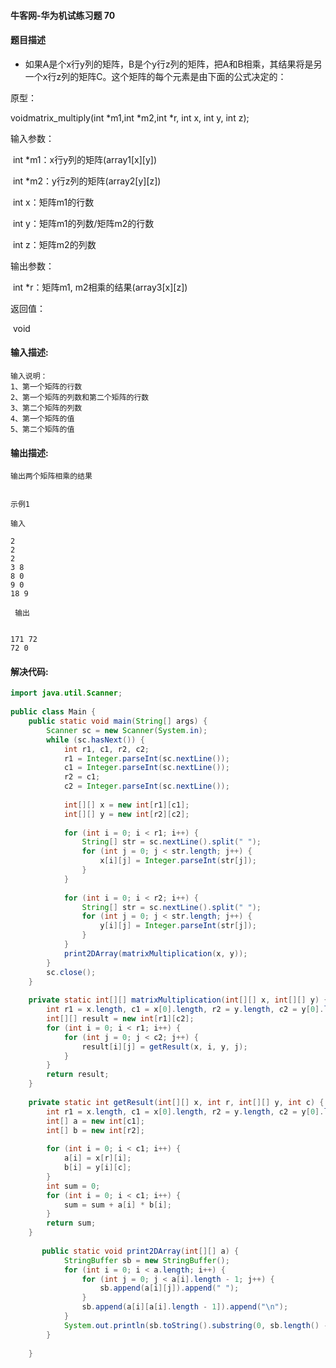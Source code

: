 #### 牛客网-华为机试练习题 70

#### 题目描述

- 如果A是个x行y列的矩阵，B是个y行z列的矩阵，把A和B相乘，其结果将是另一个x行z列的矩阵C。这个矩阵的每个元素是由下面的公式决定的：

原型：

voidmatrix_multiply(int *m1,int *m2,int *r, int x, int y, int z);

输入参数：

​    int *m1：x行y列的矩阵(array1[x][y])

​    int *m2：y行z列的矩阵(array2[y][z])

​    int x：矩阵m1的行数

​    int y：矩阵m1的列数/矩阵m2的行数

​    int z：矩阵m2的列数


输出参数：

​    int *r：矩阵m1, m2相乘的结果(array3[x][z])

 

返回值：

​        void

 


#### 输入描述:

```
输入说明：
1、第一个矩阵的行数
2、第一个矩阵的列数和第二个矩阵的行数
3、第二个矩阵的列数
4、第一个矩阵的值
5、第二个矩阵的值
```

#### 输出描述:

```
输出两个矩阵相乘的结果


示例1

输入

2
2
2
3 8
8 0
9 0
18 9

 输出


171 72
72 0
```

#### 解决代码:
```java
import java.util.Scanner;
  
public class Main {
    public static void main(String[] args) {
        Scanner sc = new Scanner(System.in);
        while (sc.hasNext()) {
            int r1, c1, r2, c2;
            r1 = Integer.parseInt(sc.nextLine());
            c1 = Integer.parseInt(sc.nextLine());
            r2 = c1;
            c2 = Integer.parseInt(sc.nextLine());
  
            int[][] x = new int[r1][c1];
            int[][] y = new int[r2][c2];
  
            for (int i = 0; i < r1; i++) {
                String[] str = sc.nextLine().split(" ");
                for (int j = 0; j < str.length; j++) {
                    x[i][j] = Integer.parseInt(str[j]);
                }
            }
  
            for (int i = 0; i < r2; i++) {
                String[] str = sc.nextLine().split(" ");
                for (int j = 0; j < str.length; j++) {
                    y[i][j] = Integer.parseInt(str[j]);
                }
            }
            print2DArray(matrixMultiplication(x, y));
        }
        sc.close();
    }
  
    private static int[][] matrixMultiplication(int[][] x, int[][] y) {
        int r1 = x.length, c1 = x[0].length, r2 = y.length, c2 = y[0].length;
        int[][] result = new int[r1][c2];
        for (int i = 0; i < r1; i++) {
            for (int j = 0; j < c2; j++) {
                result[i][j] = getResult(x, i, y, j);
            }
        }
        return result;
    }
  
    private static int getResult(int[][] x, int r, int[][] y, int c) {
        int r1 = x.length, c1 = x[0].length, r2 = y.length, c2 = y[0].length;
        int[] a = new int[c1];
        int[] b = new int[r2];
  
        for (int i = 0; i < c1; i++) {
            a[i] = x[r][i];
            b[i] = y[i][c];
        }
        int sum = 0;
        for (int i = 0; i < c1; i++) {
            sum = sum + a[i] * b[i];
        }
        return sum;
    }
      
       public static void print2DArray(int[][] a) {
            StringBuffer sb = new StringBuffer();
            for (int i = 0; i < a.length; i++) {
                for (int j = 0; j < a[i].length - 1; j++) {
                    sb.append(a[i][j]).append(" ");
                }
                sb.append(a[i][a[i].length - 1]).append("\n");
            }
            System.out.println(sb.toString().substring(0, sb.length() - 1));
        }
       
    }
```
